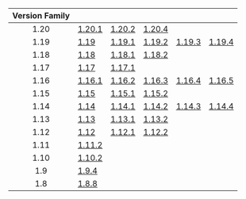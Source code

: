 | Version Family | | | | | |
|:---:|---|---|---|---|---|
| 1.20 | [1.20.1](https://github.com/BaldGang/spigot-build/releases/download/20240313/spigot-1.20.1.jar) | [1.20.2](https://github.com/BaldGang/spigot-build/releases/download/20240313/spigot-1.20.2.jar) | [1.20.4](https://github.com/BaldGang/spigot-build/releases/download/20240313/spigot-1.20.4.jar) | | |
| 1.19 | [1.19](https://github.com/BaldGang/spigot-build/releases/download/20240313/spigot-1.19.jar) | [1.19.1](https://github.com/BaldGang/spigot-build/releases/download/20240313/spigot-1.19.1.jar) | [1.19.2](https://github.com/BaldGang/spigot-build/releases/download/20240313/spigot-1.19.2.jar) | [1.19.3](https://github.com/BaldGang/spigot-build/releases/download/20240313/spigot-1.19.3.jar) | [1.19.4](https://github.com/BaldGang/spigot-build/releases/download/20240313/spigot-1.19.4.jar) |
| 1.18 | [1.18](https://github.com/BaldGang/spigot-build/releases/download/20240313/spigot-1.18.jar) | [1.18.1](https://github.com/BaldGang/spigot-build/releases/download/20240313/spigot-1.18.1.jar) | [1.18.2](https://github.com/BaldGang/spigot-build/releases/download/20240313/spigot-1.18.2.jar) | | |
| 1.17 | [1.17](https://github.com/BaldGang/spigot-build/releases/download/20240313/spigot-1.17.jar) | [1.17.1](https://github.com/BaldGang/spigot-build/releases/download/20240313/spigot-1.17.1.jar) | | | |
| 1.16 | [1.16.1](https://github.com/BaldGang/spigot-build/releases/download/20240313/spigot-1.16.1.jar) | [1.16.2](https://github.com/BaldGang/spigot-build/releases/download/20240313/spigot-1.16.2.jar) | [1.16.3](https://github.com/BaldGang/spigot-build/releases/download/20240313/spigot-1.16.3.jar) | [1.16.4](https://github.com/BaldGang/spigot-build/releases/download/20240313/spigot-1.16.4.jar) | [1.16.5](https://github.com/BaldGang/spigot-build/releases/download/20240313/spigot-1.16.5.jar) |
| 1.15 | [1.15](https://github.com/BaldGang/spigot-build/releases/download/20240313/spigot-1.15.jar) | [1.15.1](https://github.com/BaldGang/spigot-build/releases/download/20240313/spigot-1.15.1.jar) | [1.15.2](https://github.com/BaldGang/spigot-build/releases/download/20240313/spigot-1.15.2.jar) | | |
| 1.14 | [1.14](https://github.com/BaldGang/spigot-build/releases/download/20240313/spigot-1.14.jar) | [1.14.1](https://github.com/BaldGang/spigot-build/releases/download/20240313/spigot-1.14.1.jar) | [1.14.2](https://github.com/BaldGang/spigot-build/releases/download/20240313/spigot-1.14.2.jar) | [1.14.3](https://github.com/BaldGang/spigot-build/releases/download/20240313/spigot-1.14.3.jar) | [1.14.4](https://github.com/BaldGang/spigot-build/releases/download/20240313/spigot-1.14.4.jar) |
| 1.13 | [1.13](https://github.com/BaldGang/spigot-build/releases/download/20240313/spigot-1.13.jar) | [1.13.1](https://github.com/BaldGang/spigot-build/releases/download/20240313/spigot-1.13.1.jar) | [1.13.2](https://github.com/BaldGang/spigot-build/releases/download/20240313/spigot-1.13.2.jar) | | |
| 1.12 | [1.12](https://github.com/BaldGang/spigot-build/releases/download/20240313/spigot-1.12.jar) | [1.12.1](https://github.com/BaldGang/spigot-build/releases/download/20240313/spigot-1.12.1.jar) | [1.12.2](https://github.com/BaldGang/spigot-build/releases/download/20240313/spigot-1.12.2.jar) | | |
| 1.11 | [1.11.2](https://github.com/BaldGang/spigot-build/releases/download/20240313/spigot-1.11.2.jar) | | | | |
| 1.10 | [1.10.2](https://github.com/BaldGang/spigot-build/releases/download/20240313/spigot-1.10.2.jar) | | | | |
| 1.9 | [1.9.4](https://github.com/BaldGang/spigot-build/releases/download/20240313/spigot-1.9.4.jar) | | | | |
| 1.8 | [1.8.8](https://github.com/BaldGang/spigot-build/releases/download/20240313/spigot-1.8.8.jar) | | | | |
